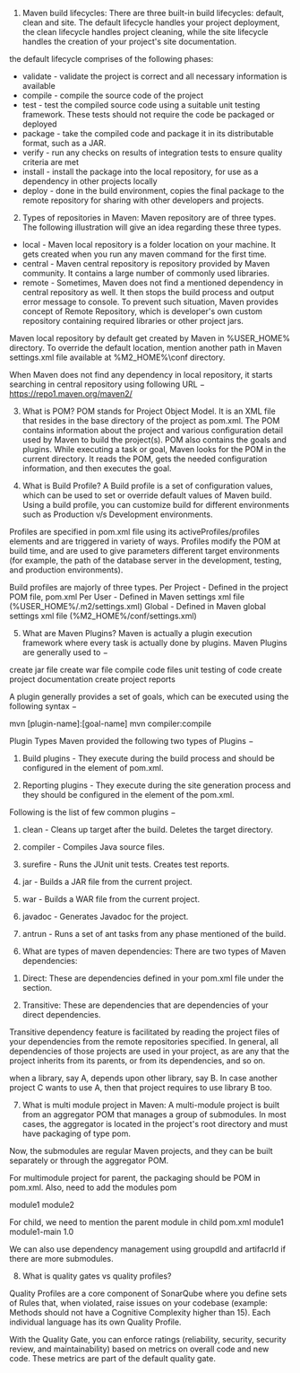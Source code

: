 1) Maven build lifecycles: 
There are three built-in build lifecycles: default, clean and site. 
The default lifecycle handles your project deployment, 
the clean lifecycle handles project cleaning, 
while the site lifecycle handles the creation of your project's site documentation.

the default lifecycle comprises of the following phases:
- validate - validate the project is correct and all necessary information is available
- compile - compile the source code of the project
- test - test the compiled source code using a suitable unit testing framework. These tests should not require the code be packaged or deployed
- package - take the compiled code and package it in its distributable format, such as a JAR.
- verify - run any checks on results of integration tests to ensure quality criteria are met
- install - install the package into the local repository, for use as a dependency in other projects locally
- deploy - done in the build environment, copies the final package to the remote repository for sharing with other developers and projects.

2) Types of repositories in Maven:
Maven repository are of three types. The following illustration will give an idea regarding these three types.

- local - Maven local repository is a folder location on your machine. It gets created when you run any maven command for the first time.
- central - Maven central repository is repository provided by Maven community. It contains a large number of commonly used libraries.
- remote - Sometimes, Maven does not find a mentioned dependency in central repository as well. It then stops the build process and output error message to console. To prevent such situation, Maven provides concept of Remote Repository, which is developer's own custom repository containing required libraries or other project jars.

Maven local repository by default get created by Maven in %USER_HOME% directory. To override the default location, mention another path in Maven settings.xml file available at %M2_HOME%\conf directory.

When Maven does not find any dependency in local repository, it starts searching in central repository using following URL − https://repo1.maven.org/maven2/

3) What is POM?
POM stands for Project Object Model. It is an XML file that resides in the base directory of the project as pom.xml.
The POM contains information about the project and various configuration detail used by Maven to build the project(s).
POM also contains the goals and plugins. While executing a task or goal, Maven looks for the POM in the current directory. It reads the POM, gets the needed configuration information, and then executes the goal. 

4) What is Build Profile?
A Build profile is a set of configuration values, which can be used to set or override default values of Maven build. Using a build profile, you can customize build for different environments such as Production v/s Development environments.

Profiles are specified in pom.xml file using its activeProfiles/profiles elements and are triggered in variety of ways. Profiles modify the POM at build time, and are used to give parameters different target environments (for example, the path of the database server in the development, testing, and production environments).

Build profiles are majorly of three types.
Per Project - Defined in the project POM file, pom.xml
Per User - Defined in Maven settings xml file (%USER_HOME%/.m2/settings.xml)
Global - Defined in Maven global settings xml file (%M2_HOME%/conf/settings.xml)

5) What are Maven Plugins?
Maven is actually a plugin execution framework where every task is actually done by plugins. Maven Plugins are generally used to −

create jar file
create war file
compile code files
unit testing of code
create project documentation
create project reports

A plugin generally provides a set of goals, which can be executed using the following syntax −

mvn [plugin-name]:[goal-name]
mvn compiler:compile

Plugin Types
Maven provided the following two types of Plugins −
1. Build plugins - They execute during the build process and should be configured in the <build/> element of pom.xml.
	
2. Reporting plugins - They execute during the site generation process and they should be configured in the <reporting/> element of the pom.xml.

Following is the list of few common plugins −
1. clean - Cleans up target after the build. Deletes the target directory.

2. compiler - Compiles Java source files.

3. surefire - Runs the JUnit unit tests. Creates test reports.

4. jar - Builds a JAR file from the current project.

5. war - Builds a WAR file from the current project.

6. javadoc - Generates Javadoc for the project.

7. antrun - Runs a set of ant tasks from any phase mentioned of the build.


6) What are types of maven dependencies:
There are two types of Maven dependencies:

1. Direct: These are dependencies defined in your pom.xml file under the <dependencies/> section.

2. Transitive: These are dependencies that are dependencies of your direct dependencies.

Transitive dependency feature is facilitated by reading the project files of your dependencies from the remote repositories specified. In general, all dependencies of those projects are used in your project, as are any that the project inherits from its parents, or from its dependencies, and so on.

when a library, say A, depends upon other library, say B. In case another project C wants to use A, then that project requires to use library B too.

7) What is multi module project in Maven:
A multi-module project is built from an aggregator POM that manages a group of submodules. In most cases, the aggregator is located in the project's root directory and must have packaging of type pom.

Now, the submodules are regular Maven projects, and they can be built separately or through the aggregator POM.

For multimodule project for parent, the packaging should be POM in pom.xml. Also, need to add the modules
<packaging>pom</packaging>

<modules>
   <module>module1</module1>
   <module>module2</module2>
<modules>

For child, we need to mention the parent module in child pom.xml
<parent>
  <groupId>module1</groupId>
  <artifactId>module1-main</artifactId>
  <version>1.0</version>
</parent>

We can also use dependency management using groupdId and artifacrId if there are more submodules. 

8) What is quality gates vs quality profiles?

Quality Profiles are a core component of SonarQube where you define sets of Rules that, when violated, raise issues on your codebase (example: Methods should not have a Cognitive Complexity higher than 15). Each individual language has its own Quality Profile.


With the Quality Gate, you can enforce ratings (reliability, security, security review, and maintainability) based on metrics on overall code and new code. These metrics are part of the default quality gate. 
